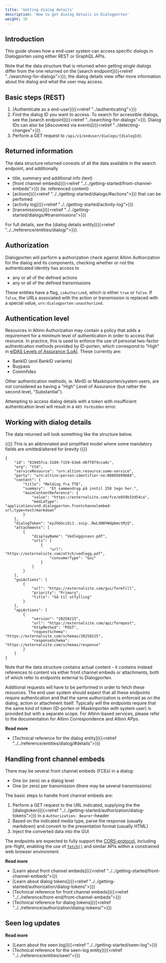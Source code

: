 ```yaml
---
title: 'Getting dialog details'
description: 'How to get dialog details in Dialogporten'
weight: 30
---
```


## Introduction

This guide shows how a end-user system can access specific dialogs in Dialogporten using either REST or GraphQL APIs. 

Note that the data structure that is returned when getting single dialogs differ from the one returned on the [search endpoint]({{<relref "../searching-for-dialogs">}}); the dialog details view offer more information about the dialog and what the user may access. 

## Basic steps (REST)

1. [Authenticate as a end-user]({{<relref "../authenticating">}})
2. Find the dialog ID you want to access. To search for accessible dialogs, see the [search endpoint]({{<relref "../searching-for-dialogs">}}). Dialog IDs can also be [discovered via events]({{<relref "../detecting-changes">}}).
3. Perform a GET request to `/api/v1/enduser/dialogs/{dialogId}`.

## Returned information
The data structure returned consists of all the data available in the search endpoint, and additionally 
* title, summary and additional info (text)
* [front channel embeds]({{<relref "../../getting-started/front-channel-embeds">}}) (ie. referenced content)
* [actions]({{<relref "../../getting-started/dialogs/#actions">}}) that can be perfomed
* [activity log]({{<relref "../../getting-started/activity-log">}})
* [transmissions]({{<relref "../../getting-started/dialogs/#transmissions">}})

For full details, see the [dialog details entity]({{<relref "../../reference/entities/dialog/">}}).

## Authorization

Dialogporten will perform a authorization check against Altinn Authorization for the dialog and its components, checking whether or not the authenticated identity has access to 

* any or all of the defined actions
* any or all of the defined transmissions

These entities have a flag, `isAuthorized`, which is either `true` or `false`. If `false`, the URLs associated with the action or transmission is replaced with a special value, `urn:dialogporten:unauthorized`.

## Authentication level

Resources in Altinn Authorization may contain a policy that adds a requirement for a minimum level of authentication in order to access that resource. In practice, this is used to enforce the use of personal two-factor authentication methods provided by ID-porten, which correspond to "High" in [eIDAS Levels of Assurance (LoA)](https://ec.europa.eu/digital-building-blocks/sites/display/DIGITAL/eIDAS+Levels+of+Assurance). These currently are:

* BankID (and BankID variants)
* Buypass
* Commfides

Other authentication methods, ie. MinID or Maskinporten/system users, are *not* considered as having a "High" Level of Assurance (but rather the second level, "Substantial").

Attempting to access dialog details with a token with insufficient authentication level will result in a `403 Forbidden` error.

## Working with dialog details

The data returned will look something like the structure below.

{{<notice warning>}}
This is an abbreviated and simplified model where some mandatory fields are omitted/altered for brevity
{{</notice>}}

```jsonc
{
    "id": "01945fca-3189-7159-b3e6-d6ff8f9cca0c",
    "org": "ttd",
    "serviceResource": "urn:altinn:resource:some-service",
    "party": "urn:altinn:person:identifier-no:08895699684",
    "content": {
        "title": "Melding fra TTD",
        "summary":  "Et sammendrag på inntil 250 tegn her.",
        "mainContentReference": { 
            "value": "https://externalsite.com/fce/e859b33d54ca",
            "mediaType": "application/vnd.dialogporten.frontchannelembed-url;type=text/markdown"
        }
    },
    "dialogToken": "eyJhbGciOiJ..snip..RwLXN0YWdpbmctMjQ",
    "attachments": [
        {
            "displayName": "Vedleggsnavn.pdf",
            "urls": [ 
                { 
                    "url": "https://externalsite.com/attch/vedlegg.pdf", 
                    "consumerType": "Gui" 
                }
            ]
        }
    ],
    "guiActions": [
        {
            "url": "https://externalsite.com/gui/formfill",
            "priority": "Primary",
            "title": "Gå til utfylling"
        }
    ],
    "apiActions": [
        {
            "version": "20250215",
            "url": "https://externalsite.com/api/formpost",
            "httpMethod": "POST",
            "requestSchema": "https://externalsite.com/schemas/20250215",
            "responseSchema": "https://externalsite.com/schemas/response"
        }
    ]
}
```

Note that the data structure contains actual content - it contains instead references to content via either front channel embeds or attachments, both of which refer to endpoints external to Dialogporten.

Additional requests will have to be performed in order to fetch these resources. The end user system should expect that all these endpoints require authentication and that the same authorization is enforced as on the dialog, action or attachment itself. Typically will the endpoints require that the same kind of token (ID-porten or Maskinporten with system user) is provided but with a separate scope. For Altinn-based services, please refer to the documentation for Altinn Correspondence and Altinn APps.

**Read more**
* [Technical reference for the dialog entity]({{<relref "../../reference/entities/dialog/#details">}})

## Handling front channel embeds

There may be several front channel embeds (FCEs) in a dialog:
* One (or zero) on a dialog level
* One (or zero) per transmission (there may be several transmissions)

The basic steps to handle front channel embeds are:

1. Perform a GET request to the URL indicated, supplying the the [dialogtoken]({{<relref "../../getting-started/authorization/dialog-tokens">}}) in a `Authorization: Bearer`-header
2. Based on the indicated media type, parse the response (usually markdown) and convert to the presentation format (usually HTML)
3. Inject the converted data into the GUI

The endpoints are expected to fully support the [CORS-protocol](https://developer.mozilla.org/en-US/docs/Web/HTTP/CORS), including pre-flight, enabling the use of [`fetch()`](https://developer.mozilla.org/en-US/docs/Web/API/Window/fetch) and similar APIs within a constrained web browser environment.

**Read more**
* [Learn about front channel embeds]({{<relref "../../getting-started/front-channel-embeds">}})
* [Learn about dialog tokens]({{<relref "../../getting-started/authorization/dialog-tokens">}})
* [Technical reference for front channel embeds]({{<relref "../../reference/front-end/front-channel-embeds">}})
* [Technical reference for dialog tokens]({{<relref "../../reference/authorization/dialog-tokens/">}})


## Seen log updates

**Read more**
* [Learn about the seen log]({{<relref "../../getting-started/seen-log">}})
* [Technical reference for the seen-log entity]({{<relref "../../reference/entities/seen">}})